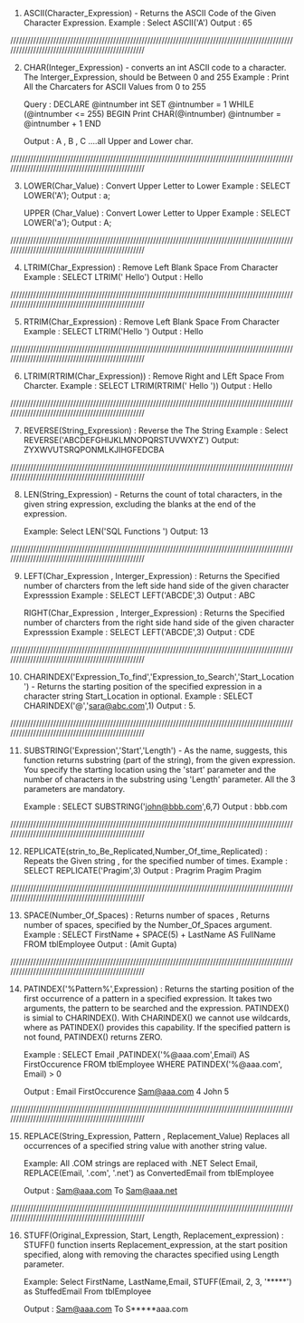 1. ASCII(Character_Expression) -  Returns the ASCII Code of the Given Character Expression. 
    Example : Select ASCII('A')
    Output : 65

//////////////////////////////////////////////////////////////////////////////////////////////////////////////////////////////////////////////////

2. CHAR(Integer_Expression) - converts an int ASCII code to a character. The Interger_Expression, should be Between 0 and 255
    Example : Print All the Charcaters for ASCII Values from 0 to 255

    Query : DECLARE @intnumber int
            SET @intnumber = 1
            WHILE (@intnumber <= 255)
            BEGIN
                Print CHAR(@intnumber)
                @intnumber = @intnumber + 1
            END

    Output : A , B , C ....all  Upper and Lower char.

//////////////////////////////////////////////////////////////////////////////////////////////////////////////////////////////////////////////////

3. LOWER(Char_Value) : Convert Upper Letter to Lower 
    Example : SELECT LOWER('A');
    Output : a;

    UPPER (Char_Value) : Convert Lower Letter to Upper 
    Example : SELECT LOWER('a');
    Output : A;

//////////////////////////////////////////////////////////////////////////////////////////////////////////////////////////////////////////////////

4. LTRIM(Char_Expression) : Remove Left Blank Space From Character
    Example : SELECT LTRIM('   Hello')
    Output : Hello

//////////////////////////////////////////////////////////////////////////////////////////////////////////////////////////////////////////////////

5. RTRIM(Char_Expression) : Remove Left Blank Space From Character
    Example : SELECT LTRIM('Hello   ')
    Output : Hello

//////////////////////////////////////////////////////////////////////////////////////////////////////////////////////////////////////////////////

6. LTRIM(RTRIM(Char_Expression)) : Remove Right and LEft Space From Charcter.
    Example : SELECT LTRIM(RTRIM('  Hello   '))
    Output : Hello

//////////////////////////////////////////////////////////////////////////////////////////////////////////////////////////////////////////////////

7. REVERSE(String_Expression) : Reverse the The String
    Example : Select REVERSE('ABCDEFGHIJKLMNOPQRSTUVWXYZ')
    Output: ZYXWVUTSRQPONMLKJIHGFEDCBA

//////////////////////////////////////////////////////////////////////////////////////////////////////////////////////////////////////////////////

8. LEN(String_Expression) - Returns the count of total characters, in the given string expression, excluding the blanks at the end of the expression.

    Example: Select LEN('SQL Functions   ')
    Output: 13

//////////////////////////////////////////////////////////////////////////////////////////////////////////////////////////////////////////////////

9. LEFT(Char_Expression , Interger_Expression) : Returns the Specified  number of charcters from the left side hand side of the given character Expresssion 
    Example : SELECT LEFT('ABCDE',3)
    Output : ABC

    RIGHT(Char_Expression , Interger_Expression) : Returns the Specified number of charcters from the right side hand side of the given character Expresssion 
    Example : SELECT LEFT('ABCDE',3)
    Output : CDE

//////////////////////////////////////////////////////////////////////////////////////////////////////////////////////////////////////////////////

10. CHARINDEX('Expression_To_find','Expression_to_Search','Start_Location') - Returns the starting position of the specified expression in a character string Start_Location in optional.
    Example : SELECT CHARINDEX('@','sara@abc.com',1)
    Output : 5.

//////////////////////////////////////////////////////////////////////////////////////////////////////////////////////////////////////////////////

11. SUBSTRING('Expression','Start','Length') - As the name, suggests, this function returns substring (part of the string), from the given expression. You specify the starting location using the 'start' parameter and the number of characters in the substring using 'Length' parameter. All the 3 parameters are mandatory.

    Example : SELECT SUBSTRING('john@bbb.com',6,7)
    Output : bbb.com

//////////////////////////////////////////////////////////////////////////////////////////////////////////////////////////////////////////////////

12. REPLICATE(strin_to_Be_Replicated,Number_Of_time_Replicated) : Repeats the Given string , for the specified number of times.
    Example : SELECT REPLICATE('Pragim',3)
    Output : Pragrim Pragim Pragim

//////////////////////////////////////////////////////////////////////////////////////////////////////////////////////////////////////////////////

13. SPACE(Number_Of_Spaces) : Returns number of spaces , Returns number of spaces, specified by the Number_Of_Spaces argument.
    Example : SELECT FirstName + SPACE(5) + LastName AS FullName FROM tblEmployee
    Output : (Amit     Gupta)

//////////////////////////////////////////////////////////////////////////////////////////////////////////////////////////////////////////////////

14. PATINDEX('%Pattern%',Expression) : Returns the starting position of the first occurrence of a pattern in a specified expression. It takes two arguments, the pattern to be searched and the expression. PATINDEX() is simial to CHARINDEX(). With CHARINDEX() we cannot use wildcards, where as PATINDEX() provides this capability. If the specified pattern is not found, PATINDEX() returns ZERO.

    Example : SELECT Email ,PATINDEX('%@aaa.com',Email) AS FirstOccurence 
              FROM tblEmployee
              WHERE PATINDEX('%@aaa.com', Email) > 0

    Output :  Email          FirstOccurence
              Sam@aaa.com    4
              John           5

//////////////////////////////////////////////////////////////////////////////////////////////////////////////////////////////////////////////////

15. REPLACE(String_Expression, Pattern , Replacement_Value)
    Replaces all occurrences of a specified string value with another string value.

    Example: All .COM strings are replaced with .NET
    Select Email, REPLACE(Email, '.com', '.net') as ConvertedEmail
    from  tblEmployee

    Output : Sam@aaa.com  To Sam@aaa.net

//////////////////////////////////////////////////////////////////////////////////////////////////////////////////////////////////////////////////

16. STUFF(Original_Expression, Start, Length, Replacement_expression) : 
    STUFF() function inserts Replacement_expression, at the start position specified, along with removing the charactes specified using Length parameter.

    Example:
    Select FirstName, LastName,Email, STUFF(Email, 2, 3, '*****') as StuffedEmail
    From tblEmployee

    Output : Sam@aaa.com To S*****aaa.com